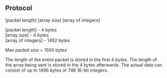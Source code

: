 ## Protocol

[packet length] [array size] [array of integers]

[packet length] - 4 bytes  
[array size] - 4 bytes  
[array of integers] - 1492 bytes

Max packet size = 1500 bytes

The length of the entire packet is stored in the first 4 bytes.
The length of the array being sent is stored in the 4 bytes afterwards.
The actual data can consist of up to 1496 bytes or 746 16-bit integers.

